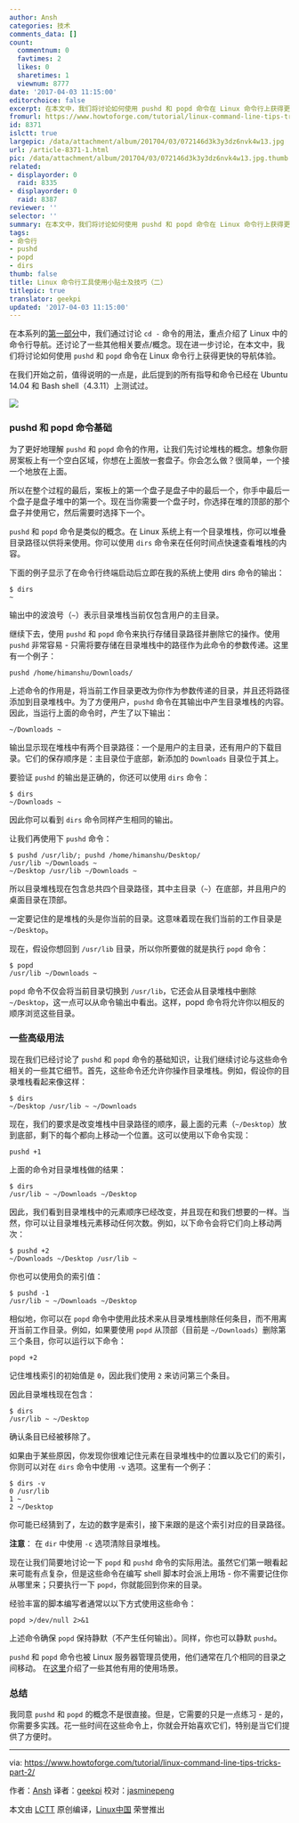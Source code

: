 ```yaml
---
author: Ansh
categories: 技术
comments_data: []
count:
  commentnum: 0
  favtimes: 2
  likes: 0
  sharetimes: 1
  viewnum: 8777
date: '2017-04-03 11:15:00'
editorchoice: false
excerpt: 在本文中，我们将讨论如何使用 pushd 和 popd 命令在 Linux 命令行上获得更快的导航体验。
fromurl: https://www.howtoforge.com/tutorial/linux-command-line-tips-tricks-part-2/
id: 8371
islctt: true
largepic: /data/attachment/album/201704/03/072146d3k3y3dz6nvk4w13.jpg
url: /article-8371-1.html
pic: /data/attachment/album/201704/03/072146d3k3y3dz6nvk4w13.jpg.thumb.jpg
related:
- displayorder: 0
  raid: 8335
- displayorder: 0
  raid: 8387
reviewer: ''
selector: ''
summary: 在本文中，我们将讨论如何使用 pushd 和 popd 命令在 Linux 命令行上获得更快的导航体验。
tags:
- 命令行
- pushd
- popd
- dirs
thumb: false
title: Linux 命令行工具使用小贴士及技巧（二）
titlepic: true
translator: geekpi
updated: '2017-04-03 11:15:00'
---
```


在本系列的[第一部分](/article-8335-1.html)中，我们通过讨论 `cd -` 命令的用法，重点介绍了 Linux 中的命令行导航。还讨论了一些其他相关要点/概念。现在进一步讨论，在本文中，我们将讨论如何使用 `pushd` 和 `popd` 命令在 Linux 命令行上获得更快的导航体验。


在我们开始之前，值得说明的一点是，此后提到的所有指导和命令已经在 Ubuntu 14.04 和 Bash shell（4.3.11）上测试过。


![](/data/attachment/album/201704/03/072146d3k3y3dz6nvk4w13.jpg)


### pushd 和 popd 命令基础


为了更好地理解 `pushd` 和 `popd` 命令的作用，让我们先讨论堆栈的概念。想象你厨房案板上有一个空白区域，你想在上面放一套盘子。你会怎么做？很简单，一个接一个地放在上面。


所以在整个过程的最后，案板上的第一个盘子是盘子中的最后一个，你手中最后一个盘子是盘子堆中的第一个。现在当你需要一个盘子时，你选择在堆的顶部的那个盘子并使用它，然后需要时选择下一个。


`pushd` 和 `popd` 命令是类似的概念。在 Linux 系统上有一个目录堆栈，你可以堆叠目录路径以供将来使用。你可以使用 `dirs` 命令来在任何时间点快速查看堆栈的内容。


下面的例子显示了在命令行终端启动后立即在我的系统上使用 dirs 命令的输出：



```
$ dirs
~

```

输出中的波浪号（`~`）表示目录堆栈当前仅包含用户的主目录。


继续下去，使用 `pushd` 和 `popd` 命令来执行存储目录路径并删除它的操作。使用 `pushd` 非常容易 - 只需将要存储在目录堆栈中的路径作为此命令的参数传递。这里有一个例子：



```
pushd /home/himanshu/Downloads/

```

上述命令的作用是，将当前工作目录更改为你作为参数传递的目录，并且还将路径添加到目录堆栈中。为了方便用户，`pushd` 命令在其输出中产生目录堆栈的内容。因此，当运行上面的命令时，产生了以下输出：



```
~/Downloads ~

```

输出显示现在堆栈中有两个目录路径：一个是用户的主目录，还有用户的下载目录。它们的保存顺序是：主目录位于底部，新添加的 `Downloads` 目录位于其上。


要验证 `pushd` 的输出是正确的，你还可以使用 `dirs` 命令：



```
$ dirs
~/Downloads ~

```

因此你可以看到 `dirs` 命令同样产生相同的输出。


让我们再使用下 `pushd` 命令：



```
$ pushd /usr/lib/; pushd /home/himanshu/Desktop/
/usr/lib ~/Downloads ~
~/Desktop /usr/lib ~/Downloads ~

```

所以目录堆栈现在包含总共四个目录路径，其中主目录（`~`）在底部，并且用户的桌面目录在顶部。


一定要记住的是堆栈的头是你当前的目录。这意味着现在我们当前的工作目录是 `~/Desktop`。


现在，假设你想回到 `/usr/lib` 目录，所以你所要做的就是执行 `popd` 命令：



```
$ popd
/usr/lib ~/Downloads ~

```

`popd` 命令不仅会将当前目录切换到 `/usr/lib`，它还会从目录堆栈中删除 `~/Desktop`，这一点可以从命令输出中看出。这样，popd 命令将允许你以相反的顺序浏览这些目录。


### 一些高级用法


现在我们已经讨论了 `pushd` 和 `popd` 命令的基础知识，让我们继续讨论与这些命令相关的一些其它细节。首先，这些命令还允许你操作目录堆栈。例如，假设你的目录堆栈看起来像这样：



```
$ dirs
~/Desktop /usr/lib ~ ~/Downloads

```

现在，我们的要求是改变堆栈中目录路径的顺序，最上面的元素（`~/Desktop`）放到底部，剩下的每个都向上移动一个位置。这可以使用以下命令实现：



```
pushd +1

```

上面的命令对目录堆栈做的结果：



```
$ dirs
/usr/lib ~ ~/Downloads ~/Desktop

```

因此，我们看到目录堆栈中的元素顺序已经改变，并且现在和我们想要的一样。当然，你可以让目录堆栈元素移动任何次数。例如，以下命令会将它们向上移动两次：



```
$ pushd +2
~/Downloads ~/Desktop /usr/lib ~

```

你也可以使用负的索引值：



```
$ pushd -1
/usr/lib ~ ~/Downloads ~/Desktop

```

相似地，你可以在 `popd` 命令中使用此技术来从目录堆栈删除任何条目，而不用离开当前工作目录。例如，如果要使用 `popd` 从顶部（目前是 `~/Downloads`）删除第三个条目，你可以运行以下命令：



```
popd +2

```

记住堆栈索引的初始值是 `0`，因此我们使用 `2` 来访问第三个条目。


因此目录堆栈现在包含：



```
$ dirs
/usr/lib ~ ~/Desktop

```

确认条目已经被移除了。


如果由于某些原因，你发现你很难记住元素在目录堆栈中的位置以及它们的索引，你则可以对在 `dirs` 命令中使用 `-v` 选项。这里有一个例子：



```
$ dirs -v
0 /usr/lib
1 ~
2 ~/Desktop

```

你可能已经猜到了，左边的数字是索引，接下来跟的是这个索引对应的目录路径。


**注意**： 在 `dir` 中使用 `-c` 选项清除目录堆栈。


现在让我们简要地讨论一下 `popd` 和 `pushd` 命令的实际用法。虽然它们第一眼看起来可能有点复杂，但是这些命令在编写 shell 脚本时会派上用场 - 你不需要记住你从哪里来；只要执行一下 `popd`，你就能回到你来的目录。


经验丰富的脚本编写者通常以以下方式使用这些命令：



```
popd >/dev/null 2>&1

```

上述命令确保 `popd` 保持静默（不产生任何输出）。同样，你也可以静默 `pushd`。


`pushd` 和 `popd` 命令也被 Linux 服务器管理员使用，他们通常在几个相同的目录之间移动。 在[这里](http://unix.stackexchange.com/questions/77077/how-do-i-use-pushd-and-popd-commands)介绍了一些其他有用的使用场景。


### 总结


我同意 `pushd` 和 `popd` 的概念不是很直接。但是，它需要的只是一点练习 - 是的，你需要多实践。花一些时间在这些命令上，你就会开始喜欢它们，特别是当它们提供了方便时。




---


via: <https://www.howtoforge.com/tutorial/linux-command-line-tips-tricks-part-2/>


作者：[Ansh](https://www.howtoforge.com/tutorial/linux-command-line-tips-tricks-part-2/)  译者：[geekpi](https://github.com/geekpi) 校对：[jasminepeng](https://github.com/jasminepeng)


本文由 [LCTT](https://github.com/LCTT/TranslateProject) 原创编译，[Linux中国](https://linux.cn/) 荣誉推出